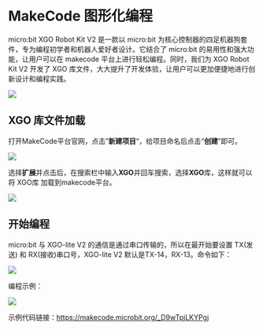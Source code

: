 ﻿---
sidebar_position: 4
sidebar_label: MakeCode 图形化编程
---

# MakeCode 图形化编程

micro:bit XGO Robot Kit V2 是一款以 micro:bit 为核心控制器的四足机器狗套件，专为编程初学者和机器人爱好者设计。它结合了 micro:bit 的易用性和强大功能，让用户可以在 makecode 平台上进行轻松编程。同时，我们为 XGO Robot Kit V2 开发了 XGO 库文件，大大提升了开发体验，让用户可以更加便捷地进行创新设计和编程实践。

![](https://wiki-media-ef.oss-cn-hongkong.aliyuncs.com/docs/microbit/robot/xgo-robot-kit-v2/images/microbit-xgo-lite-v2-makecode-01.png)

## XGO 库文件加载

打开MakeCode平台官网，点击”**新建项目**“，给项目命名后点击“**创建**”即可。

![](https://wiki-media-ef.oss-cn-hongkong.aliyuncs.com/docs/microbit/robot/xgo-robot-kit-v2/images/microbit-xgo-lite-v2-makecode-02.png)



选择**扩展**并点击后，在搜索栏中输入**XGO**并回车搜索，选择**XGO**库，这样就可以将 XGO库 加载到makecode平台。

![](https://wiki-media-ef.oss-cn-hongkong.aliyuncs.com/docs/microbit/robot/xgo-robot-kit-v2/images/microbit-xgo-lite-v2-makecode-03.png)



## 开始编程

micro:bit 与 XGO-lite V2 的通信是通过串口传输的，所以在最开始要设置 TX(发送) 和 RX(接收)串口号，XGO-lite V2 默认是TX-14，RX-13。命令如下：

![](https://wiki-media-ef.oss-cn-hongkong.aliyuncs.com/docs/microbit/robot/xgo-robot-kit-v2/images/microbit-xgo-lite-v2-makecode-04.png)

编程示例：

![](https://wiki-media-ef.oss-cn-hongkong.aliyuncs.com/docs/microbit/robot/xgo-robot-kit-v2/images/microbit-xgo-lite-v2-makecode-05.png)

示例代码链接：https://makecode.microbit.org/_D9wTpjLKYPgj
